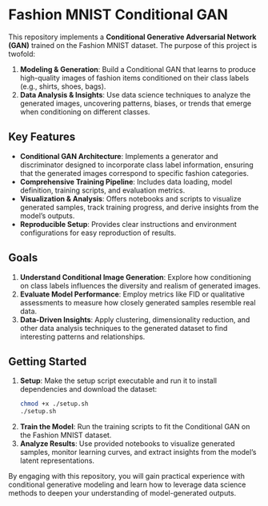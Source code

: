 # Fashion MNIST Conditional GAN

This repository implements a **Conditional Generative Adversarial Network (GAN)** trained on the Fashion MNIST dataset. The purpose of this project is twofold:

1. **Modeling & Generation**: Build a Conditional GAN that learns to produce high-quality images of fashion items conditioned on their class labels (e.g., shirts, shoes, bags).  
2. **Data Analysis & Insights**: Use data science techniques to analyze the generated images, uncovering patterns, biases, or trends that emerge when conditioning on different classes.

## Key Features

- **Conditional GAN Architecture**: Implements a generator and discriminator designed to incorporate class label information, ensuring that the generated images correspond to specific fashion categories.
- **Comprehensive Training Pipeline**: Includes data loading, model definition, training scripts, and evaluation metrics.
- **Visualization & Analysis**: Offers notebooks and scripts to visualize generated samples, track training progress, and derive insights from the model’s outputs.
- **Reproducible Setup**: Provides clear instructions and environment configurations for easy reproduction of results.

## Goals

1. **Understand Conditional Image Generation**: Explore how conditioning on class labels influences the diversity and realism of generated images.
2. **Evaluate Model Performance**: Employ metrics like FID or qualitative assessments to measure how closely generated samples resemble real data.
3. **Data-Driven Insights**: Apply clustering, dimensionality reduction, and other data analysis techniques to the generated dataset to find interesting patterns and relationships.

## Getting Started

1. **Setup**: Make the setup script executable and run it to install dependencies and download the dataset:
    ```sh
    chmod +x ./setup.sh
    ./setup.sh
    ```
2. **Train the Model**: Run the training scripts to fit the Conditional GAN on the Fashion MNIST dataset.
3. **Analyze Results**: Use provided notebooks to visualize generated samples, monitor learning curves, and extract insights from the model’s latent representations.

By engaging with this repository, you will gain practical experience with conditional generative modeling and learn how to leverage data science methods to deepen your understanding of model-generated outputs.
